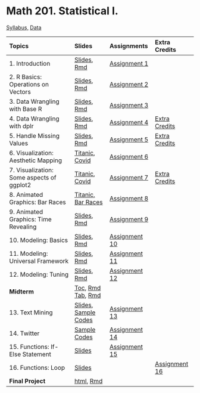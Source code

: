 # Math 201. Statistical I.

[Syllabus,](Syllabus.pdf) [Data](data/data.html)

| Topics                                     | Slides                                                                                                                                               | Assignments                                    | Extra Credits                                               |
|:-------------------------------------------|:-----------------------------------------------------------------------------------------------------------------------------------------------------|:-----------------------------------------------|:------------------------------------------------------------|
| 1\. Introduction                           | [Slides](slides/1_intro.html), [Rmd](slides/1_intro.Rmd)                                                                                             | [Assignment 1](assignments/assignment1.html)   |                                                             |
| 2\. R Basics: Operations on Vectors        | [Slides](slides/2_r_basics.html), [Rmd](slides/2_r_basics.Rmd)                                                                                       | [Assignment 2](assignments/assignment2.html)   |                                                             |
| 3\. Data Wrangling with Base R             | [Slides](slides/3_base_r.html), [Rmd](slides/3_base_r.Rmd)                                                                                           | [Assignment 3](assignments/assignment3.html)   |                                                             |
| 4\. Data Wrangling with dplr               | [Slides](slides/4_dplyr.html), [Rmd](slides/4_dplyr.Rmd)                                                                                             | [Assignment 4](assignments/assignment4.html)   | [Extra Credits](assignments/assignment4_extra_credits.html) |
| 5\. Handle Missing Values                  | [Slides](slides/5_missing_value_slides.html), [Rmd](slides/5_missing_value_slides.Rmd)                                                               | [Assignment 5](assignments/assignment5.html)   | [Extra Credits](assignments/assignment5_extra_credits.html) |
| 6\. Visualization: Aesthetic Mapping       | [Titanic](slides/6_viz_titanic.html), [Covid](slides/6_viz.html)                                                                                     | [Assignment 6](assignments/assignment6.html)   |                                                             |
| 7\. Visualization: Some aspects of ggplot2 | [Titanic](slides/7_viz_titanic.html), [Covid](slides/7_viz.html)                                                                                     | [Assignment 7](assignments/assignment7.html)   | [Extra Credits](assignments/assignment7_extra_credits.html) |
| 8\. Animated Graphics: Bar Races           | [Titanic,](gganimate/8_viz_titanic.html) [Bar Races](gganimate/8_viz_bar_race.html)                                                                  | [Assignment 8](assignments/assignment8.html)   |                                                             |
| 9\. Animated Graphics: Time Revealing      | [Slides](gganimate/9_viz_reveal.html), [Rmd](gganimate/9_viz_reveal.Rmd)                                                                             | [Assignment 9](assignments/assignment9.html)   |                                                             |
| 10\. Modeling: Basics                      | [Slides](gganimate/10_predictive_modeling.html), [Rmd](gganimate/10_predictive_modeling.Rmd)                                                         | [Assignment 10](assignments/assignment10.html) |                                                             |
| 11\. Modeling: Universal Framework         | [Slides](gganimate/11_predictive_modeling.html), [Rmd](gganimate/11_predictive_modeling.Rmd)                                                         | [Assignment 11](assignments/assignment11.html) |                                                             |
| 12\. Modeling: Tuning                      | [Slides](gganimate/12_predictive_modeling_2.html), [Rmd](gganimate/12_predictive_modeling_2.Rmd)                                                     | [Assignment 12](assignments/assignment12.html) |                                                             |
| **Midterm**                                | [Toc](assignments/midterm_toc.html), [Rmd](assignments/midterm_toc.Rmd) <br> [Tab](assignments/midterm_tab.html), [Rmd](assignments/midterm_tab.Rmd) |                                                |                                                             |
| 13\. Text Mining                           | [Slides](slides/15_text.html), <br> [Sample Codes](assignments/text_mining_sample_codes2.html)                                                       | [Assignment 13](assignments/assignment13.html) |                                                             |
| 14\. Twitter                               | [Sample Codes](slides/16_text_mining_rtweet.html)                                                                                                    | [Assignment 14](assignments/assignment14.html) |                                                             |
| 15\. Functions: If-Else Statement          | [Slides](gganimate/17_writing_functions.html)                                                                                                        | [Assignment 15](assignments/assignment15.html) |                                                             |
| 16\. Functions: Loop                       | [Slides](gganimate/18_writing_functions.html)                                                                                                        |                                                | [Assignment 16](assignments/assignment16.html)              |
| **Final Project**                          | [html](final/final.html), [Rmd](final/final.Rmd)                                                                                                     |                                                |                                                             |
